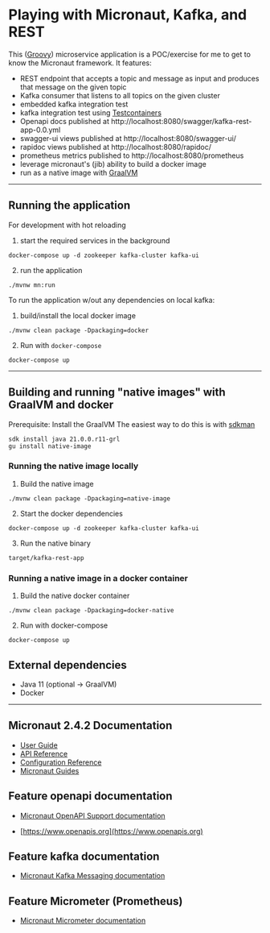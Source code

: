 # Playing with Micronaut, Kafka, and REST

This ([Groovy](https://groovy-lang.org)) microservice application is a POC/exercise for me to get to know the Micronaut framework.
It features:
- REST endpoint that accepts a topic and message as input and produces that message on the given topic
- Kafka consumer that listens to all topics on the given cluster
- embedded kafka integration test
- kafka integration test using [Testcontainers](https://www.testcontainers.org/modules/kafka/)
- Openapi docs published at http://localhost:8080/swagger/kafka-rest-app-0.0.yml
- swagger-ui views published at http://localhost:8080/swagger-ui/
- rapidoc views published at http://localhost:8080/rapidoc/
- prometheus metrics published to http://localhost:8080/prometheus
- leverage micronaut's (jib) ability to build a docker image
- run as a native image with [GraalVM](https://www.graalvm.org/)

---
## Running the application
For development with hot reloading
1. start the required services in the background
```
docker-compose up -d zookeeper kafka-cluster kafka-ui
```
2. run the application 
```
./mvnw mn:run
```

To run the application w/out any dependencies on local kafka:
1. build/install the local docker image
```
./mvnw clean package -Dpackaging=docker
```
2. Run with `docker-compose`
```
docker-compose up
```
---
## Building and running "native images" with GraalVM and docker
Prerequisite: Install the GraalVM
The easiest way to do this is with [sdkman](https://sdkman.io/)
```
sdk install java 21.0.0.r11-grl
gu install native-image
```

### Running the native image locally
1. Build the native image
```
./mvnw clean package -Dpackaging=native-image
```

2. Start the docker dependencies
```
docker-compose up -d zookeeper kafka-cluster kafka-ui
```

3. Run the native binary
```
target/kafka-rest-app
```

### Running a native image in a docker container
1. Build the native docker container
```
./mvnw clean package -Dpackaging=docker-native
```

2. Run with docker-compose
```
docker-compose up
```


## External dependencies
- Java 11 (optional -> GraalVM)
- Docker

---
## Micronaut 2.4.2 Documentation

- [User Guide](https://docs.micronaut.io/2.4.2/guide/index.html)
- [API Reference](https://docs.micronaut.io/2.4.2/api/index.html)
- [Configuration Reference](https://docs.micronaut.io/2.4.2/guide/configurationreference.html)
- [Micronaut Guides](https://guides.micronaut.io/index.html)

## Feature openapi documentation

- [Micronaut OpenAPI Support documentation](https://micronaut-projects.github.io/micronaut-openapi/latest/guide/index.html)

- [https://www.openapis.org](https://www.openapis.org)

## Feature kafka documentation

- [Micronaut Kafka Messaging documentation](https://micronaut-projects.github.io/micronaut-kafka/latest/guide/index.html)

## Feature Micrometer (Prometheus)

- [Micronaut Micrometer documentation](https://micronaut-projects.github.io/micronaut-micrometer/latest/guide/)

